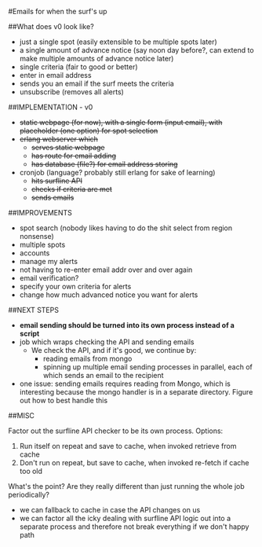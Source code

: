 #Emails for when the surf's up

##What does v0 look like?

- just a single spot (easily extensible to be multiple spots later)
- a single amount of advance notice (say noon day before?, can extend to make multiple amounts of advance notice later)
- single criteria (fair to good or better)
- enter in email address
- sends you an email if the surf meets the criteria
- unsubscribe (removes all alerts)

##IMPLEMENTATION - v0

- ~~static webpage (for now), with a single form (input email), with placeholder (one option) for spot selection~~
- ~~erlang webserver which~~
  - ~~serves static webpage~~
  - ~~has route for email adding~~
  - ~~has database (file?) for email address storing~~
- cronjob (language? probably still erlang for sake of learning)
  - ~~hits surfline API~~
  - ~~checks if criteria are met~~
  - ~~sends emails~~

##IMPROVEMENTS

- spot search (nobody likes having to do the shit select from region nonsense)
- multiple spots
- accounts
- manage my alerts
- not having to re-enter email addr over and over again
- email verification?
- specify your own criteria for alerts
- change how much advanced notice you want for alerts

##NEXT STEPS
- **email sending should be turned into its own process instead of a script**
- job which wraps checking the API and sending emails
  - We check the API, and if it's good, we continue by:
    - reading emails from mongo
    - spinning up multiple email sending processes in parallel, each of which sends an email to the recipient
- one issue: sending emails requires reading from Mongo, which is interesting because the mongo handler is in a separate directory. Figure out how to best handle this

##MISC

Factor out the surfline API checker to be its own process. Options:
1) Run itself on repeat and save to cache, when invoked retrieve from cache
2) Don't run on repeat, but save to cache, when invoked re-fetch if cache too old

What's the point? Are they really different than just running the whole job periodically?
- we can fallback to cache in case the API changes on us
- we can factor all the icky dealing with surfline API logic out into a separate process and therefore not break everything if we don't happy path

